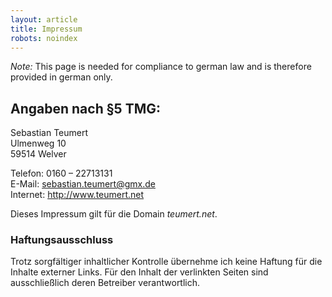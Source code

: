 ```yaml
---
layout: article
title: Impressum
robots: noindex
---
```

_Note:_
This page is needed for compliance to german law and is therefore provided in german only.

Angaben nach §5 TMG:
--------------------
Sebastian Teumert  
Ulmenweg 10  
59514 Welver  

Telefon:	0160 – 22713131  
E-Mail: 	<sebastian.teumert@gmx.de>  
Internet: 	<http://www.teumert.net>  


Dieses Impressum gilt für die Domain _teumert.net_.


### Haftungsausschluss
Trotz sorgfältiger inhaltlicher Kontrolle übernehme ich keine Haftung für die Inhalte externer Links.
Für den Inhalt der verlinkten Seiten sind ausschließlich deren Betreiber verantwortlich.
